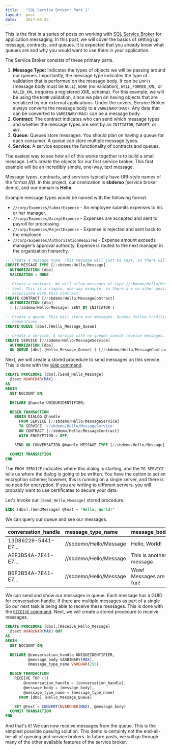 ```yaml
---
title:   "SQL Service Broker: Part 1"
layout:  post
date:    2017-05-25
---
```


This is the first in a series of posts on working with [SQL Service Broker](https://docs.microsoft.com/en-us/sql/database-engine/configure-windows/sql-server-service-broker) for application messaging. In this post, we will cover the basics of setting up message, contracts, and queues. It is expected that you already know what queues are and why you would want to use them in your application.

The Service Broker consists of these primary parts.

1. **Message Type:** Indicates the types of objects we will be passing around our queues. Importantly, the message type indicates the type of validation that is performed on the message body. It can be `EMPTY` (message body must be `NULL`), `NONE` (no validation), `WELL_FORMED_XML`, or `VALID_XML` (requires a registered XML schema). For this example, we will be using the `NONE` validation, since we plan on having objects that are serialized by our external applications. Under the covers, Service Broker always converts the message body to a `VARBINARY(MAX)`. Any data that can be converted to `VARBINARY(MAX)` can be a message body.
2. **Contract:** The contract indicates who can send which message types and whether the message types are sent by an `INITIATOR`, `TARGET`, or `ANY`.
3. **Queue:** Queues store messages. You should plan on having a queue for each consumer. A queue can store multiple message types.
4. **Service:** A service exposes the functionality of contracts and queues.

The easiest way to see how all of this works together is to build a small message. Let's create the objects for our first service broker. This first example will be an incredibly simple, one-way, text message.

Message types, contracts, and services typically have URI-style names of the format **//<organization>/<domain>/<name>**. In this project, our oranization is **sbdemo** (service broker demo), and our domain is **Hello**.

Example message types would be named with the following format.

* `//corp/Expenses/SubmitExpense` - An employee submits expenses to his or her manager.
* `//corp/Expenses/AcceptExpense` - Expenses are accepted and sent to payroll for processing.
* `//corp/Expenses/RejectExpense` - Expense is rejected and sent back to the employee.
* `//corp/Expenses/AuthorizationRequired` - Expense amount exceeds manager's approval authority. Expense is routed to the next manager in the organization hierarchy.

```sql
-- Create a message type. This message will just be text, so there will be no validation.
CREATE MESSAGE TYPE [//sbdemo/Hello/Message]
  AUTHORIZATION [dbo]
  VALIDATION = NONE

-- Create a contract. We will allow messages of type //sbdemo/Hello/Message to be
-- sent. This is a simple, one-way example, so there are no other message types
-- associated with this contract.
CREATE CONTRACT [//sbdemo/Hello/MessageContract]
  AUTHORIZATION [dbo]
  ( [//sbdemo/Hello/Message] SENT BY INITIATOR )

-- Create a queue. This will store our messages. Queues follow traditional SQL naming
-- conventions.
CREATE QUEUE [dbo].[Hello_Message_Queue]

-- Create a service. A service with no queues cannot receive messages.
CREATE SERVICE [//sbdemo/Hello/MessageService]
  AUTHORIZATION [dbo]
  ON QUEUE [dbo].[Hello_Message_Queue] ( [//sbdemo/Hello/MessageContract] )
```

Next, we will create a stored procedure to send messages on this service. This is done with the [`SEND` command](http://docs.microsoft.com).

```sql
CREATE PROCEDURE [dbo].[Send_Hello_Message]
  @text NVARCHAR(MAX)
AS
BEGIN
  SET NOCOUNT ON;

  DECLARE @handle UNIQUEIDENTIFIER;

  BEGIN TRANSACTION
    BEGIN DIALOG @handle
      FROM SERVICE [//sbdemo/Hello/MessageService]
      TO SERVICE '//sbdemo/Hello/MessageService'
      ON CONTRACT [//sbdemo/Hello/MessageContract]
      WITH ENCRYPTION = OFF;

    SEND ON CONVERSATION @handle MESSAGE TYPE [//sbdemo/Hello/Message] ( @text );

  COMMIT TRANSACTION
END
```

The `FROM SERVICE` indicates where this dialog is starting, and the `TO SERVICE` tells us where the dialog is going to be written. You have the option to set an encryption scheme; however, this is running on a single server, and there is no need for encryption. If you are writing to different servers, you will probably want to use certificates to secure your data.

Let's invoke our `[Send_Hello_Message]` stored procedure.

```sql
EXEC [dbo].[SendMessage] @text = "Hello, World!"
```

We can query our queue and see our messages.

| conversation_handle | message_type_name      | message_body             |
| :------------------ | :----------------------| :----------------------- |
| 13D86229-5441-E7... | //sbdemo/Hello/Message | Hello, World!            |
| AEF3B54A-7E41-E7... | //sbdemo/Hello/Message | This is another message. |
| B6F3B54A-7E41-E7... | //sbdemo/Hello/Message | Wow! Messages are fun!   |

We can send and show our messages in queue. Each message has a GUID for conversation handle. If there are multiple messages as part of a single So our next task is being able to receive these messages. This is done with the [`RECEIVE` command](http://docs.microsoft.com). Next, we will create a stored procedure to receive messages.

```sql
CREATE PROCEDURE [dbo].[Receive_Hello_Message]
  @text NVARCHAR(MAX) OUT
AS
BEGIN
  SET NOCOUNT ON;

  DECLARE @conversation_handle UNIQUEIDENTIFIER,
          @message_body VARBINARY(MAX),
          @message_type_name VARCHAR(256)

  BEGIN TRANSACTION
    RECEIVE TOP (1)
        @conversation_handle = [conversation_handle],
        @message_body = [message_body],
        @message_type_name = [message_type_name]
      FROM [dbo].[Hello_Message_Queue]

    SET @text = CONVERT(NVARCHAR(MAX), @message_body)    
  COMMIT TRANSACTION
END
```

And that's it! We can now receive messages from the queue. This is the simplest possible queuing solution. This demo is certainly not the end-all-be-all of queuing and service brokers. In future posts, we will go through many of the other available features of the service broker.

